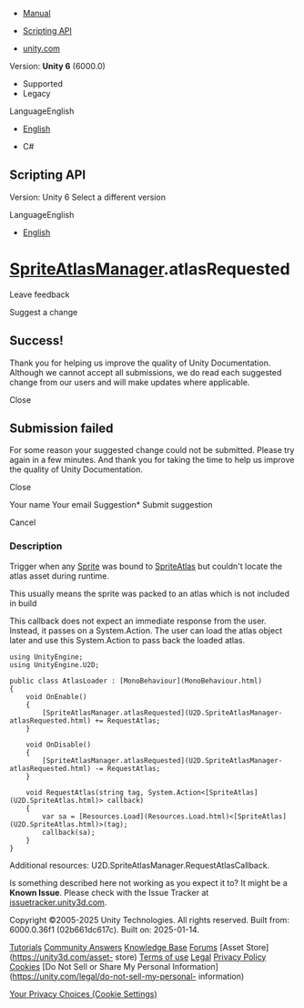 [ ]()

  * [Manual](../Manual/index.html)
  * [Scripting API](../ScriptReference/index.html)

  * [unity.com](https://unity.com/)

Version: **Unity 6** (6000.0)

  * Supported
  * Legacy

LanguageEnglish

  * [English]()

  * C#

[ ](https://docs.unity3d.com)

## Scripting API

Version: Unity 6 Select a different version

LanguageEnglish

  * [English]()

#  [SpriteAtlasManager](U2D.SpriteAtlasManager.html).atlasRequested

Leave feedback

Suggest a change

## Success!

Thank you for helping us improve the quality of Unity Documentation. Although
we cannot accept all submissions, we do read each suggested change from our
users and will make updates where applicable.

Close

## Submission failed

For some reason your suggested change could not be submitted. Please <a>try
again</a> in a few minutes. And thank you for taking the time to help us
improve the quality of Unity Documentation.

Close

Your name Your email Suggestion* Submit suggestion

Cancel

[ ]()

### Description

Trigger when any [Sprite](Sprite.html) was bound to
[SpriteAtlas](U2D.SpriteAtlas.html) but couldn't locate the atlas asset during
runtime.

This usually means the sprite was packed to an atlas which is not included in
build  
  
This callback does not expect an immediate response from the user. Instead, it
passes on a System.Action. The user can load the atlas object later and use
this System.Action to pass back the loaded atlas.

    
    
    using UnityEngine;
    using UnityEngine.U2D;  
      
    public class AtlasLoader : [MonoBehaviour](MonoBehaviour.html)
    {
        void OnEnable()
        {
            [SpriteAtlasManager.atlasRequested](U2D.SpriteAtlasManager-atlasRequested.html) += RequestAtlas;
        }  
      
        void OnDisable()
        {
            [SpriteAtlasManager.atlasRequested](U2D.SpriteAtlasManager-atlasRequested.html) -= RequestAtlas;
        }  
      
        void RequestAtlas(string tag, System.Action<[SpriteAtlas](U2D.SpriteAtlas.html)> callback)
        {
            var sa = [Resources.Load](Resources.Load.html)<[SpriteAtlas](U2D.SpriteAtlas.html)>(tag);
            callback(sa);
        }
    }
    

Additional resources: U2D.SpriteAtlasManager.RequestAtlasCallback.

Is something described here not working as you expect it to? It might be a
**Known Issue**. Please check with the Issue Tracker at
[issuetracker.unity3d.com](https://issuetracker.unity3d.com).

Copyright ©2005-2025 Unity Technologies. All rights reserved. Built from:
6000.0.36f1 (02b661dc617c). Built on: 2025-01-14.

[Tutorials](https://unity3d.com/learn) [Community
Answers](https://answers.unity3d.com) [Knowledge
Base](https://support.unity3d.com/hc/en-us)
[Forums](https://forum.unity3d.com) [Asset Store](https://unity3d.com/asset-
store) [Terms of use](https://docs.unity3d.com/Manual/TermsOfUse.html)
[Legal](https://unity.com/legal) [Privacy
Policy](https://unity.com/legal/privacy-policy)
[Cookies](https://unity.com/legal/cookie-policy) [Do Not Sell or Share My
Personal Information](https://unity.com/legal/do-not-sell-my-personal-
information)

[Your Privacy Choices (Cookie Settings)](javascript:void\(0\);)

